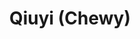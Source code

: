 ---
layout      : member
bodyid      : "members"
bodyclass   : "content"

title       : "Qiuyi (Chewy)"
photo       : "qiu.jpg"
description : "Digital Artist"
quote       : 

links:
 - url      : "http://chewywu.tumblr.com/"
   icon     : "fa-tumblr"
 - url      : "http://vimeo.com/chewyishere"
   icon     : "fa-vimeo-square"
 - url      : "http://www.wasinfall.com/"
   icon     : "fa-globe"

interviewed :
---